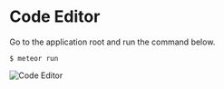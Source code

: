 # Code Editor

Go to the application root and run the command below.

```$ meteor run```

![Code Editor](https://kvartborg.net/assets/img/github/code-editor.png)
